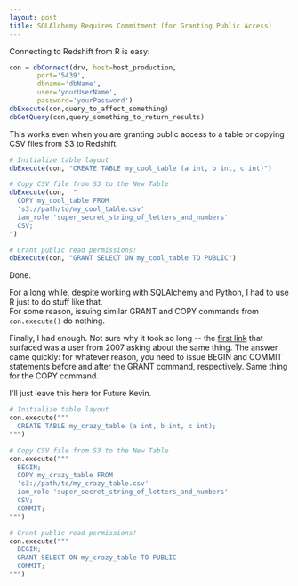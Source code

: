 ```yaml
---
layout: post
title: SQLAlchemy Requires Commitment (for Granting Public Access)
---
```


Connecting to Redshift from R is easy:
```r
con = dbConnect(drv, host=host_production, 
       port='5439',
       dbname='dbName', 
       user='yourUserName', 
       password='yourPassword')
dbExecute(con,query_to_affect_something)
dbGetQuery(con,query_something_to_return_results)
```

This works even when you are granting public access to a table or copying CSV files from S3 to Redshift.

```r
# Initialize table layout
dbExecute(con, "CREATE TABLE my_cool_table (a int, b int, c int)")

# Copy CSV file from S3 to the New Table
dbExecute(con,  "
  COPY my_cool_table FROM
  's3://path/to/my_cool_table.csv'
  iam_role 'super_secret_string_of_letters_and_numbers'
  CSV;
")

# Grant public read permissions!
dbExecute(con, "GRANT SELECT ON my_cool_table TO PUBLIC")
```

Done.

For a long while, despite working with SQLAlchemy and Python, I had to use R just to do stuff like that.  
For some reason, issuing similar GRANT and COPY commands from `con.execute()` do nothing.

Finally, I had enough.  Not sure why it took so long -- the [first link](https://groups.google.com/forum/#!topic/sqlalchemy/UHbvTupE4w0)
that surfaced was a user from 2007 asking about the same thing.  The answer came quickly: for whatever reason, you need to issue
BEGIN and COMMIT statements before and after the GRANT command, respectively.  Same thing for the COPY command.

I'll just leave this here for Future Kevin.

```python
# Initialize table layout
con.execute("""
  CREATE TABLE my_crazy_table (a int, b int, c int); 
""")

# Copy CSV file from S3 to the New Table
con.execute("""
  BEGIN; 
  COPY my_crazy_table FROM
  's3://path/to/my_crazy_table.csv'
  iam_role 'super_secret_string_of_letters_and_numbers'
  CSV; 
  COMMIT;
""")

# Grant public read permissions!
con.execute("""
  BEGIN; 
  GRANT SELECT ON my_crazy_table TO PUBLIC 
  COMMIT;
""")
```
